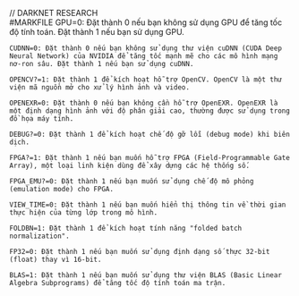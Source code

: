 // DARKNET RESEARCH <br>
#MARKFILE
    GPU=0: Đặt thành 0 nếu bạn không sử dụng GPU để tăng tốc độ tính toán. Đặt thành 1 nếu bạn sử dụng GPU.

    CUDNN=0: Đặt thành 0 nếu bạn không sử dụng thư viện cuDNN (CUDA Deep Neural Network) của NVIDIA để tăng tốc mạnh mẽ cho các mô hình mạng nơ-ron sâu. Đặt thành 1 nếu bạn sử dụng cuDNN.

    OPENCV?=1: Đặt thành 1 để kích hoạt hỗ trợ OpenCV. OpenCV là một thư viện mã nguồn mở cho xử lý hình ảnh và video.

    OPENEXR=0: Đặt thành 0 nếu bạn không cần hỗ trợ OpenEXR. OpenEXR là một định dạng hình ảnh với độ phân giải cao, thường được sử dụng trong đồ họa máy tính.

    DEBUG?=0: Đặt thành 1 để kích hoạt chế độ gỡ lỗi (debug mode) khi biên dịch.

    FPGA?=1: Đặt thành 1 nếu bạn muốn hỗ trợ FPGA (Field-Programmable Gate Array), một loại linh kiện dùng để xây dựng các hệ thống số.

    FPGA_EMU?=0: Đặt thành 1 nếu bạn muốn sử dụng chế độ mô phỏng (emulation mode) cho FPGA.

    VIEW_TIME=0: Đặt thành 1 nếu bạn muốn hiển thị thông tin về thời gian thực hiện của từng lớp trong mô hình.

    FOLDBN=1: Đặt thành 1 để kích hoạt tính năng "folded batch normalization".

    FP32=0: Đặt thành 1 nếu bạn muốn sử dụng định dạng số thực 32-bit (float) thay vì 16-bit.

    BLAS=1: Đặt thành 1 nếu bạn muốn sử dụng thư viện BLAS (Basic Linear Algebra Subprograms) để tăng tốc độ tính toán ma trận.

